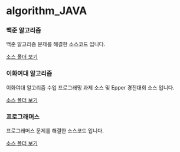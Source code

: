 # algorithm_JAVA

### 백준 알고리즘
백준 알고리즘 문제를 해결한 소스코드 입니다.

[소스 폴더 보기](./src/com/jyami/baekjoon)

### 이화여대 알고리즘
이화여대 알고리즘 수업 프로그래밍 과제 소스 및 Epper 경진대회 소스 입니다.

[소스 폴더 보기](./src/com/jyami/ewhaAlgorithm)

### 프로그래머스
프로그래머스 문제를 해결한 소스코드 입니다.

[소스 폴더 보기](./src/com/jyami/programmers)
